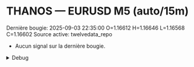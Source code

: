 # THANOS — EURUSD M5 (auto/15m)
Dernière bougie: 2025-09-03 22:35:00  O=1.16612  H=1.16646  L=1.16568  C=1.16602
Source active: twelvedata_repo

- Aucun signal sur la dernière bougie.

<details><summary>Debug</summary>

- TD_API_KEY manquant.

</details>